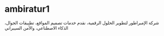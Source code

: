 # ambiratur1
شركة الإمبراطور لتطوير الحلول الرقمية، نقدم خدمات تصميم المواقع، تطبيقات الجوال، الذكاء الاصطناعي، والأمن السيبراني
